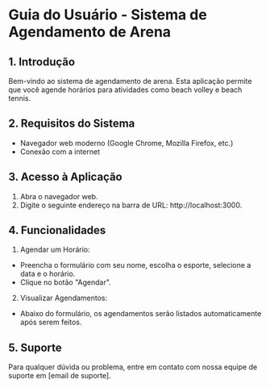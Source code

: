 # Guia do Usuário - Sistema de Agendamento de Arena

## 1. Introdução
Bem-vindo ao sistema de agendamento de arena. Esta aplicação permite que você agende horários para atividades como beach volley e beach tennis.

## 2. Requisitos do Sistema
- Navegador web moderno (Google Chrome, Mozilla Firefox, etc.)
- Conexão com a internet

## 3. Acesso à Aplicação
1. Abra o navegador web.
2. Digite o seguinte endereço na barra de URL: http://localhost:3000.

## 4. Funcionalidades
1. Agendar um Horário:
 - Preencha o formulário com seu nome, escolha o esporte, selecione a data e o horário.
 - Clique no botão "Agendar".
2. Visualizar Agendamentos:
 - Abaixo do formulário, os agendamentos serão listados automaticamente após serem feitos.

## 5. Suporte
Para qualquer dúvida ou problema, entre em contato com nossa equipe de suporte em [email de suporte].
